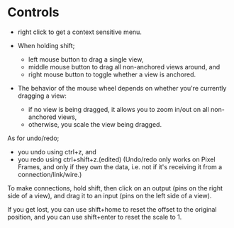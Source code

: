 # Controls

* right click to get a context sensitive menu.

* When holding shift;
  * left mouse button to drag a single view,
  * middle mouse button to drag all non-anchored views around, and
  * right mouse button to toggle whether a view is anchored.

* The behavior of the mouse wheel depends on whether you're currently dragging a view:
  * if no view is being dragged, it allows you to zoom in/out on all non-anchored views,
  * otherwise, you scale the view being dragged.

As for undo/redo;
* you undo using ctrl+z, and
* you redo using ctrl+shift+z.(edited)
(Undo/redo only works on Pixel Frames, and only if they own the data, i.e. not if it's receiving it from a connection/link/wire.)

To make connections, hold shift, then click on an output (pins on the right side of a view), and drag it to an input (pins on the left side of a view).

If you get lost, you can use shift+home to reset the offset to the original position, and you can use shift+enter to reset the scale to 1.